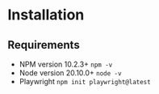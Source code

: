 # Installation

## Requirements
- NPM version 10.2.3+
`npm -v`
- Node version 20.10.0+
`node -v`
- Playwright
`npm init playwright@latest`

